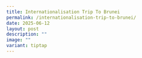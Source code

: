 ```yaml
---
title: Internationalisation Trip To Brunei
permalink: /internationalisation-trip-to-brunei/
date: 2025-06-12
layout: post
description: ""
image: ""
variant: tiptap
---
```

